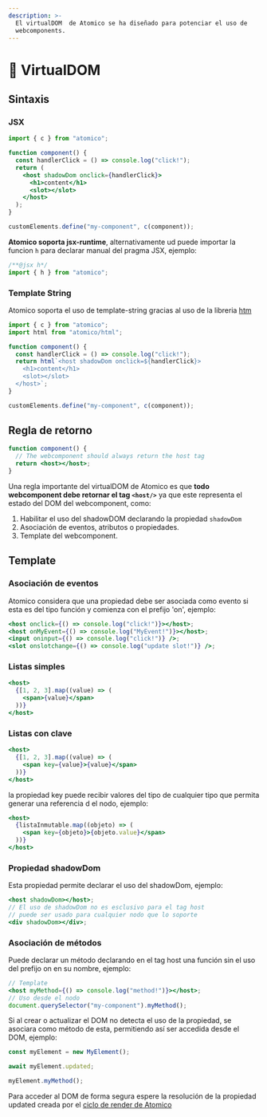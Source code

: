 ```yaml
---
description: >-
  El virtualDOM  de Atomico se ha diseñado para potenciar el uso de
  webcomponents.
---
```


# 🧩 VirtualDOM

## Sintaxis

### JSX

```jsx
import { c } from "atomico";

function component() {
  const handlerClick = () => console.log("click!");
  return (
    <host shadowDom onclick={handlerClick}>
      <h1>content</h1>
      <slot></slot>
    </host>
  );
}

customElements.define("my-component", c(component));
```

**Atomico soporta jsx-runtime**, alternativamente ud puede importar la funcion `h` para declarar manual del pragma JSX, ejemplo:

```javascript
/**@jsx h*/
import { h } from "atomico";
```

### Template String

Atomico soporta el uso de template-string gracias al uso de la libreria [htm ](https://github.com/developit/htm)

```javascript
import { c } from "atomico";
import html from "atomico/html";

function component() {
  const handlerClick = () => console.log("click!");
  return html`<host shadowDom onclick=${handlerClick}>
    <h1>content</h1>
    <slot></slot>
  </host>`;
}

customElements.define("my-component", c(component));
```

## Regla de retorno

```jsx
function component() {
  // The webcomponent should always return the host tag
  return <host></host>;
}
```

Una regla importante del virtualDOM de Atomico es que **todo webcomponent debe retornar el tag `<host/>`** ya que este representa el estado del DOM del webcomponent, como:

1. Habilitar el uso del shadowDOM declarando la propiedad `shadowDom`
2. Asociación de eventos, atributos o propiedades.
3. Template del webcomponent.

## Template

### Asociación de eventos

Atomico considera que una propiedad debe ser asociada como evento si esta es del tipo función y comienza con el prefijo 'on', ejemplo:

```jsx
<host onclick={() => console.log("click!")}></host>;
<host onMyEvent={() => console.log("MyEvent!")}></host>;
<input oninput={() => console.log("click!")} />;
<slot onslotchange={() => console.log("update slot!")} />;
```

### Listas simples

```jsx
<host>
  {[1, 2, 3].map((value) => (
    <span>{value}</span>
  ))}
</host>
```

### Listas con clave

```jsx
<host>
  {[1, 2, 3].map((value) => (
    <span key={value}>{value}</span>
  ))}
</host>
```

la propiedad key puede recibir valores del tipo de cualquier tipo que permita generar una referencia d el nodo, ejemplo:

```jsx
<host>
  {listaInmutable.map((objeto) => (
    <span key={objeto}>{objeto.value}</span>
  ))}
</host>
```

### Propiedad shadowDom

Esta propiedad permite declarar el uso del shadowDom, ejemplo:

```jsx
<host shadowDom></host>;
// El uso de shadowDom no es esclusivo para el tag host
// puede ser usado para cualquier nodo que lo soporte
<div shadowDom></div>;
```

### Asociación de métodos

Puede declarar un método declarando en el tag host una función sin el uso del prefijo on en su nombre, ejemplo:

```jsx
// Template
<host myMethod={() => console.log("method!")}></host>;
// Uso desde el nodo
document.querySelector("my-component").myMethod();
```

Si al crear o actualizar el DOM no detecta el uso de la propiedad, se asociara como método de esta, permitiendo así ser accedida desde el DOM, ejemplo:

```jsx
const myElement = new MyElement();

await myElement.updated;

myElement.myMethod();
```

Para acceder al DOM de forma segura espere la resolución de la propiedad updated creada por el [ciclo de render de Atomico](testing/test-dom.md)

